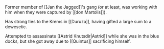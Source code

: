 Former member of [[Jan the Jagged]]'s gang (or at least, was working with him when they were captured by [[don Martolis]]).

Has strong ties to the Krems in [[Duruza]], having gifted a large sum to a dewesetic.

Attempted to assassinate [[Astrid Knutsdir|Astrid]] while she was in the blue docks, but she got away due to [[Quintus]] sacrificing himself.